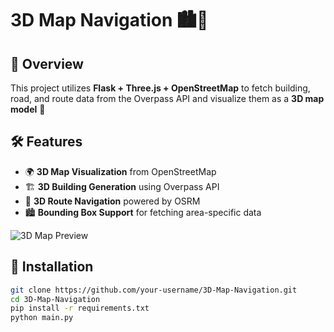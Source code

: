 # 3D Map Navigation 🏙🚀  

## 📌 Overview  
This project utilizes **Flask + Three.js + OpenStreetMap** to fetch building, road, and route data from the Overpass API and visualize them as a **3D map model** 🚀  

## 🛠 Features  
- 🌍 **3D Map Visualization** from OpenStreetMap  
- 🏗 **3D Building Generation** using Overpass API  
- 🚗 **3D Route Navigation** powered by OSRM  
- 🏙 **Bounding Box Support** for fetching area-specific data  

![3D Map Preview]([https://raw.githubusercontent.com/your-username/your-repo/main/static/map-preview.png](https://github.com/Thevi99/Map-Model-3D/blob/main/%E0%B8%AA%E0%B8%81%E0%B8%A3%E0%B8%B5%E0%B8%99%E0%B8%8A%E0%B9%87%E0%B8%AD%E0%B8%95%202025-01-30%20014308.png))


## 🔧 Installation  
```sh
git clone https://github.com/your-username/3D-Map-Navigation.git
cd 3D-Map-Navigation
pip install -r requirements.txt
python main.py
